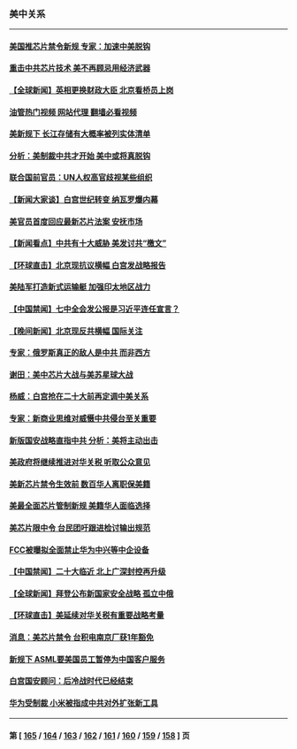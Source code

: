 ### 美中关系
---
#### [美国推芯片禁令新规 专家：加速中美脱钩](../../pages/nf1412576/n13846274.md?10161111) 
#### [重击中共芯片技术 美不再顾忌用经济武器](../../pages/nf1412576/n13845753.md?10161111) 
#### [【全球新闻】英相更换财政大臣 北京看桥员上岗](../../pages/nf1412576/n13845996.md?10161111) 
#### [油管热门视频 网站代理 翻墙必看视频](http://132.145.103.77:81/youtube.html?10161111)
#### [美新规下 长江存储有大概率被列实体清单](../../pages/nf1412576/n13845665.md?10161111) 
#### [分析：美制裁中共才开始 美中或将真脱钩](../../pages/nf1412576/n13845305.md?10161111) 
#### [联合国前官员：UN人权高官歧视某些组织](../../pages/nf1412576/n13845593.md?10161111) 
#### [【新闻大家谈】白宫世纪转变 纳瓦罗爆内幕](../../pages/nf1412576/n13844956.md?10161111) 
#### [美官员首度回应最新芯片法案 安抚市场](../../pages/nf1412576/n13845407.md?10161111) 
#### [【新闻看点】中共有十大威胁 美发讨共“檄文”](../../pages/nf1412576/n13844890.md?10161111) 
#### [【环球直击】北京现抗议横幅 白宫发战略报告](../../pages/nf1412576/n13845283.md?10161111) 
#### [美陆军打造新式运输艇 加强印太地区战力](../../pages/nf1412576/n13845295.md?10161111) 
#### [【中国禁闻】七中全会发公报是习近平连任宣言？](../../pages/nf1412576/n13845253.md?10161111) 
#### [【晚间新闻】北京现反共横幅 国际关注](../../pages/nf1412576/n13845252.md?10161111) 
#### [专家：俄罗斯真正的敌人是中共 而非西方](../../pages/nf1412576/n13845231.md?10161111) 
#### [谢田：美中芯片大战与美苏星球大战](../../pages/nf1412576/n13845198.md?10161111) 
#### [杨威：白宫抢在二十大前再定调中美关系](../../pages/nf1412576/n13844952.md?10161111) 
#### [专家：新商业思维对威慑中共侵台至关重要](../../pages/nf1412576/n13845110.md?10161111) 
#### [新版国安战略直指中共 分析：美将主动出击](../../pages/nf1412576/n13844931.md?10161111) 
#### [美政府将继续推进对华关税 听取公众意见](../../pages/nf1412576/n13844942.md?10161111) 
#### [美新芯片禁令生效前 数百华人离职保美籍](../../pages/nf1412576/n13844644.md?10161111) 
#### [美最全面芯片管制新规 美籍华人面临选择](../../pages/nf1412576/n13844763.md?10161111) 
#### [美芯片限中令 台民团吁跟进检讨输出规范](../../pages/nf1412576/n13844572.md?10161111) 
#### [FCC被曝拟全面禁止华为中兴等中企设备](../../pages/nf1412576/n13844686.md?10161111) 
#### [【中国禁闻】二十大临近 北上广深封控再升级](../../pages/nf1412576/n13844488.md?10161111) 
#### [【全球新闻】拜登公布新国家安全战略 孤立中俄](../../pages/nf1412576/n13844471.md?10161111) 
#### [【环球直击】美延续对华关税有重要战略考量](../../pages/nf1412576/n13843995.md?10161111) 
#### [消息：美芯片禁令 台积电南京厂获1年豁免](../../pages/nf1412576/n13844273.md?10161111) 
#### [新规下 ASML要美国员工暂停为中国客户服务](../../pages/nf1412576/n13844245.md?10161111) 
#### [白宫国安顾问：后冷战时代已经结束](../../pages/nf1412576/n13844203.md?10161111) 
#### [华为受制裁 小米被指成中共对外扩张新工具](../../pages/nf1412576/n13844067.md?10161111) 

---
#### 第 [ [165](./165.md?10161111) / [164](./164.md?10161111) / [163](./163.md?10161111) / [162](./162.md?10161111) / [161](./161.md?10161111) / [160](./160.md?10161111) / [159](./159.md?10161111) / [158](./158.md?10161111) ] 页
